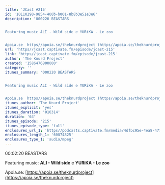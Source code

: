 ```yaml
---
title: 'JCast #215'
id: '10110290-9854-400b-b001-8b8b3e51e3e6'
description: '000220 BEASTARS


Featuring music ALI - Wild side e YURiKA - Le zoo


Apoia.se  https//apoia.se/theknurdproject (https//apoia.se/theknurdproject)'
url: 'https//jcast.captivate.fm/episode/jcast-215'
link: 'https//jcast.captivate.fm/episode/jcast-215'
author: 'The Knurd Project'
created: '1586476800000'
category: ''
itunes_summary: '000220 BEASTARS


Featuring music ALI - Wild side e YURiKA - Le zoo


Apoia.se  https//apoia.se/theknurdproject (https//apoia.se/theknurdproject)'
itunes_author: 'The Knurd Project'
itunes_explicit: 'yes'
itunes_duration: '010314'
duration: '64'
itunes_episode: '215'
itunes_episode_type: 'full'
enclosures_url_1: 'https//podcasts.captivate.fm/media/4dfbc95e-4ea8-4773-97cc-9626d4549399/jcast215.mp3'
enclosures_length_1: '60874825'
enclosures_type_1: 'audio/mpeg'
---
```

00:02:20 BEASTARS

Featuring music: **ALI - Wild side** e **YURiKA - Le zoo**

Apoia.se: [https://apoia.se/theknurdproject](https://apoia.se/theknurdproject)